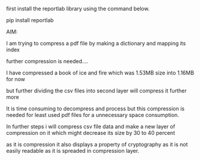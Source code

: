 first install the reportlab library
using the command below.

pip install reportlab


AIM:

I am trying to compress a pdf file by making a dictionary and mapping its index

further compression is needed....

I have compressed a book of ice and fire which was 1.53MB size into 1.16MB for now

but further dividing the csv files into second layer will compress it further more

It is time consuming to decompress and process but this compression is needed for least used pdf files for a unnecessary space consumption.

In further steps i will compress csv file data and make a new layer of compression on it which might decrease its size by 30 to 40 percent

as it is compression it also displays a property of cryptography as it is not easily readable as it is spreaded in compression layer.
